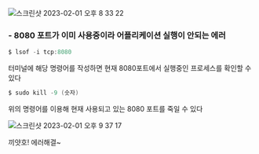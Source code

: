 ![스크린샷 2023-02-01 오후 8 33 22](https://user-images.githubusercontent.com/115622936/216042537-19d61615-b3e2-4a0f-a31f-9eb50a08e457.png)

  
### - 8080 포트가 이미 사용중이라 어플리케이션 실행이 안되는 에러 
  

``` JAVA
$ lsof -i tcp:8080
```  

터미널에 해당 명령어를 작성하면 현재 8080포트에서 실행중인 프로세스를 확인할 수 있다  

``` JAVA
$ sudo kill -9 (숫자)
```
  
위의 명령어를 이용해 현재 사용되고 있는 8080 포트를 죽일 수 있다  

![스크린샷 2023-02-01 오후 9 37 17](https://user-images.githubusercontent.com/115622936/216044449-ab1a83b0-099f-46bd-bcbf-73b40f6ee5e9.png)

끼얏호!
에러해결~
